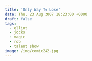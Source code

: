 ```yaml
---
title: 'Only Way To Lose'
date: Thu, 23 Aug 2007 18:23:00 +0000
draft: false
tags:
  - elliot
  - jocks
  - magic
  - rob
  - talent show
image: /img/comic242.jpg
---
```


